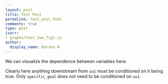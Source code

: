 ```yaml
---
layout: post
title: Test Post
permalink: test_post.html
comments: true
type: post
jsarr:
- graphs/test_two_fig1.js
author:
  display_name: Harsha N
---
```


We can visualize the dependence between variables here:

<div id="draw-shapes"></div>

<div id="p5-test"></div>

<div id="d3-test"></div>


Clearly here anything downstream from `uu1` must be conditioned on it being true. Only `specific_goal` does not need to be conditioned on `uu1`.
<!-- I am not sure what the above statement means --->
